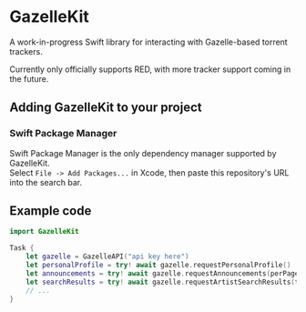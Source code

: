# GazelleKit

A work-in-progress Swift library for interacting with Gazelle-based torrent trackers.

Currently only officially supports RED, with more tracker support coming in the future.

## Adding GazelleKit to your project

### Swift Package Manager

Swift Package Manager is the only dependency manager supported by GazelleKit.<br/>
Select `File -> Add Packages...` in Xcode, then paste this repository's URL into the search bar.

## Example code

```swift
import GazelleKit

Task {
    let gazelle = GazelleAPI("api key here")
    let personalProfile = try! await gazelle.requestPersonalProfile()
    let announcements = try! await gazelle.requestAnnouncements(perPage: 100)
    let searchResults = try! await gazelle.requestArtistSearchResults(term: "Pink Floyd", page: 1)
    // ...
}
```
